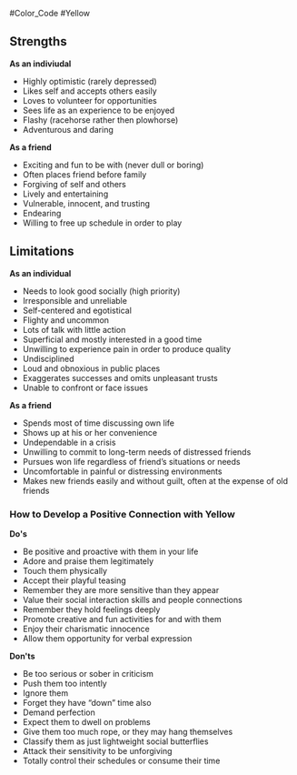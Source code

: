 #Color_Code #Yellow
## Strengths
**As an indiviudal**
* Highly optimistic (rarely depressed)
* Likes self and accepts others easily
* Loves to volunteer for opportunities
* Sees life as an experience to be enjoyed
* Flashy (racehorse rather then plowhorse)
* Adventurous and daring

**As a friend**
* Exciting and fun to be with (never dull or boring)
* Often places friend before family
* Forgiving of self and others
* Lively and entertaining
* Vulnerable, innocent, and trusting
* Endearing
* Willing to free up schedule in order to play

## Limitations
**As an individual**
* Needs to look good socially (high priority)
* Irresponsible and unreliable
* Self-centered and egotistical
* Flighty and uncommon
* Lots of talk with little action
* Superficial and mostly interested in a good time
* Unwilling to experience pain in order to produce quality
* Undisciplined
* Loud and obnoxious in public places
* Exaggerates successes and omits unpleasant trusts
* Unable to confront or face issues

**As a friend**
* Spends most of time discussing own life
* Shows up at his or her convenience
* Undependable in a crisis
* Unwilling to commit to long-term needs of distressed friends
* Pursues won life regardless of friend’s situations or needs
* Uncomfortable in painful or distressing environments
* Makes new friends easily and without guilt, often at the expense of old friends

### How to Develop a Positive Connection with Yellow
**Do's**
* Be positive and proactive with them in your life
* Adore and praise them legitimately
* Touch them physically
* Accept their playful teasing
* Remember they are more sensitive than they appear
* Value their social interaction skills and people connections
* Remember they hold feelings deeply
* Promote creative and fun activities for and with them
* Enjoy their charismatic innocence
* Allow them opportunity for verbal expression

**Don'ts**
* Be too serious or sober in criticism
* Push them too intently
* Ignore them
* Forget they have “down” time also
* Demand perfection
* Expect them to dwell on problems
* Give them too much rope, or they may hang themselves
* Classify them as just lightweight social butterflies
* Attack their sensitivity to be unforgiving
* Totally control their schedules or consume their time